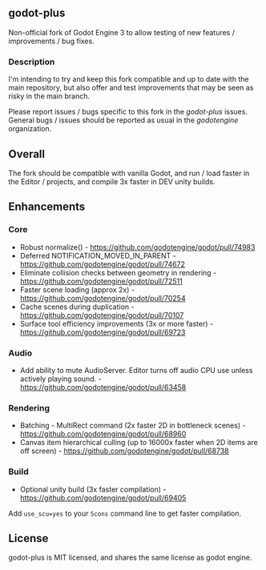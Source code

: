 ## godot-plus
Non-official fork of Godot Engine 3 to allow testing of new features / improvements / bug fixes.

### Description
I'm intending to try and keep this fork compatible and up to date with the main repository, but also offer and test improvements that may be seen as risky in the main branch.

Please report issues / bugs specific to this fork in the _godot-plus_ issues. General bugs / issues should be reported as usual in the _godotengine_ organization.

## Overall
The fork should be compatible with vanilla Godot, and run / load faster in the Editor / projects, and compile 3x faster in DEV unity builds.

## Enhancements

### Core
* Robust normalize() - https://github.com/godotengine/godot/pull/74983
* Deferred NOTIFICATION_MOVED_IN_PARENT - https://github.com/godotengine/godot/pull/74672
* Eliminate collision checks between geometry in rendering - https://github.com/godotengine/godot/pull/72511
* Faster scene loading (approx 2x) - https://github.com/godotengine/godot/pull/70254
* Cache scenes during duplication - https://github.com/godotengine/godot/pull/70107
* Surface tool efficiency improvements (3x or more faster) - https://github.com/godotengine/godot/pull/69723

### Audio
* Add ability to mute AudioServer. Editor turns off audio CPU use unless actively playing sound. - https://github.com/godotengine/godot/pull/63458

### Rendering
* Batching - MultiRect command (2x faster 2D in bottleneck scenes) - https://github.com/godotengine/godot/pull/68960
* Canvas item hierarchical culling (up to 16000x faster when 2D items are off screen) - https://github.com/godotengine/godot/pull/68738

### Build
* Optional unity build (3x faster compilation) - https://github.com/godotengine/godot/pull/69405

Add `use_scu=yes` to your `Scons` command line to get faster compilation.

## License
godot-plus is MIT licensed, and shares the same license as godot engine.
